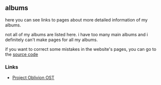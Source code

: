 <!doctype html>
<html>
  <head>
    <meta name="viewport" content="width=device-width, initial-scale=1.0">
    <title>12three7.me</title>
    <link rel="stylesheet" href="styles/main.css">
  </head>
  <body>
    <h2 id="albums">albums</h2>
    <p>here you can see links to pages about more detailed information of my albums.</p>
    <p>not all of my albums are listed here. i have too many main albums 
    and i definitely can&#39;t make pages for all my albums.</p>
    <p>if you want to correct some mistakes in the website&#39;s pages,
    you can go to the <a href="https://github.com/12three7/12three7.github.io/">source code</a></p>
    <h3 id="links">Links</h3>
    <ul>
      <li><a href="/albums/project-oblivion-ost">Project Oblivion OST</a></li>
    </ul>
  </body>
</html>
